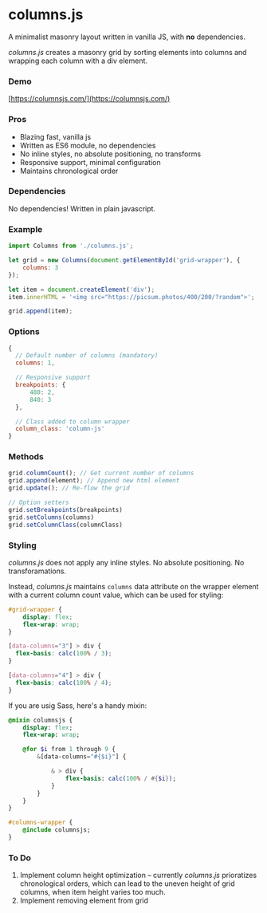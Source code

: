 # columns.js
A minimalist masonry layout written in vanilla JS, with **no** dependencies.

*columns.js* creates a masonry grid by sorting elements into columns and wrapping each column with a div element.

### Demo

[https://columnsjs.com/](https://columnsjs.com/)

### Pros

* Blazing fast, vanilla js
* Written as ES6 module, no dependencies
* No inline styles, no absolute positioning, no transforms
* Responsive support, minimal configuration
* Maintains chronological order

### Dependencies

No dependencies! Written in plain javascript.

### Example
```js
import Columns from './columns.js';

let grid = new Columns(document.getElementById('grid-wrapper'), {
    columns: 3
});

let item = document.createElement('div');
item.innerHTML = '<img src="https://picsum.photos/400/200/?random">';

grid.append(item);
```

### Options
```js
{
  // Default number of columns (mandatory)
  columns: 1,

  // Responsive support
  breakpoints: {
      480: 2,
      840: 3
  },

  // Class added to column wrapper
  column_class: 'column-js'
}
```

### Methods
```js
grid.columnCount(); // Get current number of columns
grid.append(element); // Append new html element
grid.update(); // Re-flow the grid

// Option setters
grid.setBreakpoints(breakpoints)
grid.setColumns(columns)
grid.setColumnClass(columnClass)
```

### Styling
*columns.js* does not apply any inline styles. No absolute positioning. No transforamations.

Instead, *columns.js* maintains `columns` data attribute on the wrapper element with a current column count value, which can be used for styling:

```css
#grid-wrapper {
    display: flex;
    flex-wrap: wrap;
}

[data-columns="3"] > div {
  flex-basis: calc(100% / 3);
}

[data-columns="4"] > div {
  flex-basis: calc(100% / 4);
}
```

If you are usig Sass, here's a handy mixin:
```sass
@mixin columnsjs {
    display: flex;
    flex-wrap: wrap;

    @for $i from 1 through 9 {
        &[data-columns="#{$i}"] {

            & > div {
                flex-basis: calc(100% / #{$i});
            }
        }
    }
}

#columns-wrapper {
    @include columnsjs;
}
```

### To Do

1. Implement column height optimization – currently *columns.js* prioratizes chronological orders, which can lead to the uneven height of grid columns, when item height varies too much.
2. Implement removing element from grid
